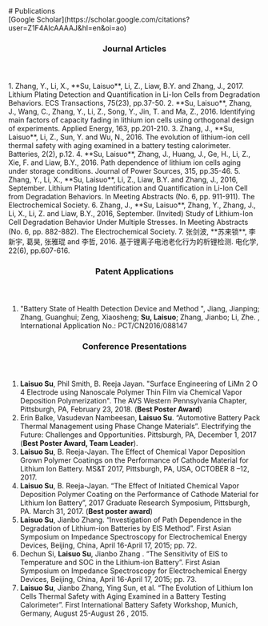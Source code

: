 <section class="thirteen columns" markdown="1">
# Publications  
<article markdown="1">
[Google Scholar](https://scholar.google.com/citations?user=Z1F4AIcAAAAJ&hl=en&oi=ao)
</article>

<article markdown="1">
<header>
<h1>Journal Articles</h1>
</header>
1.	Zhang, Y., Li, X., **Su, Laisuo**, Li, Z., Liaw, B.Y. and Zhang, J., 2017. Lithium Plating Detection and Quantification in Li-Ion Cells from Degradation Behaviors. ECS Transactions, 75(23), pp.37-50.  
2.	**Su, Laisuo**, Zhang, J., Wang, C., Zhang, Y., Li, Z., Song, Y., Jin, T. and Ma, Z., 2016. Identifying main factors of capacity fading in lithium ion cells using orthogonal design of experiments. Applied Energy, 163, pp.201-210.   
3.	Zhang, J., **Su, Laisuo**, Li, Z., Sun, Y. and Wu, N., 2016. The evolution of lithium-ion cell thermal safety with aging examined in a battery testing calorimeter. Batteries, 2(2), p.12.  
4.	**Su, Laisuo**, Zhang, J., Huang, J., Ge, H., Li, Z., Xie, F. and Liaw, B.Y., 2016. Path dependence of lithium ion cells aging under storage conditions. Journal of Power Sources, 315, pp.35-46.  
5.	Zhang, Y., Li, X., **Su, Laisuo**, Li, Z., Liaw, B.Y. and Zhang, J., 2016, September. Lithium Plating Identification and Quantification in Li-Ion Cell from Degradation Behaviors. In Meeting Abstracts (No. 6, pp. 911-911). The Electrochemical Society.  
6.	Zhang, J., **Su, Laisuo**, Zhang, Y., Zhang, J., Li, X., Li, Z. and Liaw, B.Y., 2016, September. (Invited) Study of Lithium-Ion Cell Degradation Behavior Under Multiple Stresses. In Meeting Abstracts (No. 6, pp. 882-882). The Electrochemical Society.  
7.	张剑波, **苏来锁**, 李新宇, 葛昊, 张雅琨 and 李哲, 2016. 基于锂离子电池老化行为的析锂检测. 电化学, 22(6), pp.607-616.
</article>

<article markdown="1">
<header>
<h1>Patent Applications</h1>
</header>

1.	"Battery State of Health Detection Device and Method ", Jiang, Jianping; Zhang, Guanghui; Zeng, Xiaosheng; **Su, Laisuo**; Zhang, Jianbo; Li, Zhe. , International Application No.: PCT/CN2016/088147
</article>

<article markdown="1">
<header>
<h1>Conference Presentations</h1>
</header>

1. **Laisuo Su**, Phil Smith, B. Reeja Jayan. "Surface Engineering of LiMn 2 O 4 Electrode using Nanoscale Polymer Thin Film via Chemical Vapor Deposition Polymerization". The AVS Western Pennsylvania Chapter, Pittsburgh, PA, February 23, 2018. (**Best Poster Award**) 
2.	Erin Balke, Vasudevan Nambeesan, **Laisuo Su**. “Automotive Battery Pack Thermal Management using Phase Change Materials”. Electrifying the Future: Challenges and Opportunities. Pittsburgh, PA, December 1, 2017 (**Best Poster Award, Team Leader**).  
3.	**Laisuo Su**, B. Reeja-Jayan. The Effect of Chemical Vapor Deposition Grown Polymer Coatings on the Performance of Cathode Material for Lithium Ion Battery. MS&T 2017, Pittsburgh, PA, USA, OCTOBER 8 –12, 2017.  
4.	**Laisuo Su**, B. Reeja-Jayan. “The Effect of Initiated Chemical Vapor Deposition Polymer Coating on the Performance of Cathode Material for Lithium Ion Battery”, 2017 Graduate Research Symposium, Pittsburgh, PA. March 31, 2017. (**Best poster award**)  
5.	**Laisuo Su**, Jianbo Zhang. “Investigation of Path Dependence in the Degradation of Lithium-ion  Batteries  by  EIS  Method”.  First  Asian  Symposium  on  Impedance  Spectroscopy  for Electrochemical Energy Devices, Beijing, China, April 16-April 17, 2015; pp. 72.  
6.	Dechun Si, **Laisuo Su**, Jianbo Zhang . “The Sensitivity of EIS to Temperature and SOC in the  Lithium-ion  Battery”.  First  Asian  Symposium  on  Impedance  Spectroscopy  for Electrochemical Energy Devices, Beijing, China, April 16-April 17, 2015; pp. 73.  
7.	**Laisuo  Su**,  Jianbo  Zhang,  Ying  Sun,  et  al.  “The  Evolution  of  Lithium  Ion  Cells  Thermal Safety  with  Aging  Examined in  a  Battery  Testing  Calorimeter”.  First  International  Battery Safety Workshop, Munich, Germany, August 25-August 26 , 2015.  
</article>

</section>